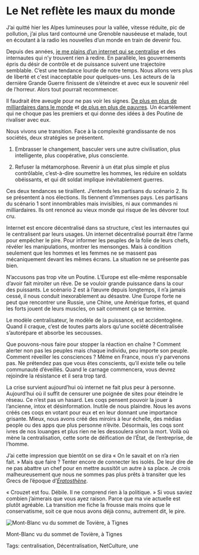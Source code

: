 # Le Net reflète les maux du monde

J’ai quitté hier les Alpes lumineuses pour la vallée, vitesse réduite, pic de pollution, j’ai plus tard contourné une Grenoble nauséeuse et malade, tout en écoutant à la radio les nouvelles d’un monde en train de devenir fou.

Depuis des années, [je me plains d’un internet qui se centralise](http://blog.tcrouzet.com/2014/03/07/le-net-rend-plus-con-que-la-tv/) et des internautes qui n’y trouvent rien à redire. En parallèle, les gouvernements épris du désir de contrôle et de puissance suivent une trajectoire semblable. C’est une tendance lourde de notre temps. Nous allons vers plus de liberté et c'est inacceptable pour quelques-uns. Les acteurs de la dernière Grande Guerre finissent de s’éteindre et avec eux le souvenir réel de l’horreur. Alors tout pourrait recommencer.

Il faudrait être aveugle pour ne pas voir les signes. [De plus en plus de milliardaires dans le monde](http://lexpansion.lexpress.fr/actualite-economique/cinq-choses-a-retenir-du-classement-2014-des-hommes-les-plus-riches-du-monde_1496992.html) et [de plus en plus de pauvres](http://www.oxfam.org/fr/policy/finir-inegalites-extremes). Un écartèlement qui ne choque pas les premiers et qui donne des idées à des Poutine de rivaliser avec eux.

Nous vivons une transition. Face à la complexité grandissante de nos sociétés, deux stratégies se présentent.

1. Embrasser le changement, basculer vers une autre civilisation, plus intelligente, plus coopérative, plus consciente.

2. Refuser la métamorphose. Revenir à un état plus simple et plus contrôlable, c’est-à-dire soumettre les hommes, les réduire en soldats obéissants, et qui dit soldat implique inévitablement guerres.

Ces deux tendances se tiraillent. J’entends les partisans du scénario 2. Ils se présentent à nos élections. Ils tiennent d’immenses pays. Les partisans du scénario 1 sont innombrables mais invisibles, ni aux commandes ni milliardaires. Ils ont renoncé au vieux monde qui risque de les dévorer tout cru.

Internet est encore décentralisé dans sa structure, c’est les internautes qui le centralisent par leurs usages. Un internet décentralisé pourrait être l’arme pour empêcher le pire. Pour informer les peuples de la folie de leurs chefs, révéler les manipulations, montrer les mensonges. Mais à condition seulement que les hommes et les femmes ne se massent pas mécaniquement devant les mêmes écrans. La situation ne se présente pas bien.

N’accusons pas trop vite un Poutine. L’Europe est elle-même responsable d’avoir fait miroiter un rêve. De se vouloir grande puissance dans la cour des puissants. Le scénario 2 est à l’œuvre depuis longtemps, il n’a jamais cessé, il nous conduit inexorablement au désastre. Une Europe forte ne peut que rencontrer une Russie, une Chine, une Amérique fortes, et quand les forts jouent de leurs muscles, on sait comment ça se termine.

Le modèle centralisateur, le modèle de la puissance, est accidentogène. Quand il craque, c’est de toutes parts alors qu’une société décentralisée s’autorépare et absorbe les secousses.

Que pouvons-nous faire pour stopper la réaction en chaîne ? Comment alerter non pas les peuples mais chaque individu, peu importe son peuple. Comment réveiller les consciences ? Même en France, nous n’y parvenons pas. Ne prétendez pas que vous êtes conscients, qu’il existe telle ou telle communauté d’éveillés. Quand le carnage commencera, vous devrez rejoindre la résistance et il sera trop tard.

La crise survient aujourd’hui où internet ne fait plus peur à personne. Aujourd’hui où il suffit de censurer une poignée de sites pour éteindre le réseau. Ce n’est pas un hasard. Les coqs pensent pouvoir la jouer à l’ancienne, intox et désinformation. Inutile de nous plaindre. Nous les avons créés ces coqs en votant pour eux et en leur donnant une importance grisante. Mieux, nous avons créé des miroirs à leur échelle, des médias people ou des apps que plus personne n’évite. Désormais, les coqs sont ivres de nos louanges et plus rien ne les dessoulera sinon la mort. Voilà où mène la centralisation, cette sorte de déification de l’État, de l’entreprise, de l’homme.

J’ai cette impression que bientôt on se dira « On le savait et on n’a rien fait. » Mais que faire ? Tenter encore de connecter les isolés. De leur dire de ne pas abattre un chef pour en mettre aussitôt un autre à sa place. Je crois malheureusement que nous ne sommes pas plus prêts à transiter que les Grecs de l’époque d’[*Ératosthène*](http://blog.tcrouzet.com/eratosthene/).

« Crouzet est fou. Débile. Il ne comprend rien à la politique. » Si vous saviez combien j’aimerais que vous ayez raison. Parce que ma vie actuelle est plutôt agréable. La transition me fiche la frousse mais moins que le conservatisme, soit ce que nous avons déjà connu, autrement dit, le pire.

![Mont-Blanc vu du sommet de Tovière, à Tignes](http://blog.tcrouzet.comhttps://tcrouzet.com/images_tc/2014/03/alpes.jpg)

Mont-Blanc vu du sommet de Tovière, à Tignes



Tags: centralisation, Décentralisation, NetCulture, une
